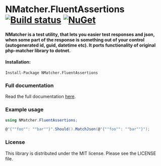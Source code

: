 ﻿# NMatcher.FluentAssertions [![Build status](https://github.com/defrag/NMatcher/actions/workflows/test.yml/badge.svg?branch=master)](https://ci.appveyor.com/project/MichalDabrowski/nmatcher/branch/master) [![NuGet](https://img.shields.io/nuget/v/NMatcher.svg)](https://www.nuget.org/packages/NMatcher/)

#### NMatcher is a test utility, that lets you easier test responses and json, when some part of the response is something out of your control (autogenerated id, guid, datetime etc). It ports functionality of original php-matcher library to dotnet.

#### Installation:
```
Install-Package NMatcher.FluentAssertions
```

### Full documentation

Read the full documentation [here](https://github.com/defrag/NMatcher).

### Example usage

```csharp
using NMatcher.FluentAssertions;

@"{""foo"": ""bar""}".Should().MatchJson(@"{""foo"": ""bar""}");
```

### License

This library is distributed under the MIT license. Please see the LICENSE file.


